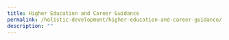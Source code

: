```yaml
---
title: Higher Education and Career Guidance
permalink: /holistic-development/higher-education-and-career-guidance/
description: ""
---
```

